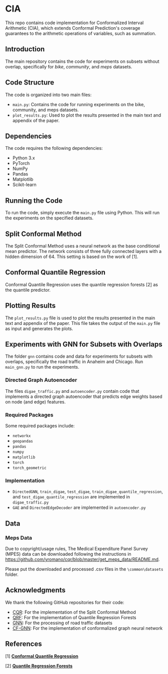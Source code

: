 # CIA
This repo contains code implementation for Conformalized Interval Arithmetic (CIA), which extends Conformal Prediction's coverage guarantees to the arithmetic operations of variables, such as summation.

## Introduction

The main repository contains the code for experiments on subsets without overlap, specifically for *bike*, *community*, and *meps* datasets.

## Code Structure

The code is organized into two main files:

* `main.py`: Contains the code for running experiments on the bike, community, and meps datasets.
* `plot_results.py`: Used to plot the results presented in the main text and appendix of the paper.

## Dependencies

The code requires the following dependencies:

* Python 3.x
* PyTorch
* NumPy
* Pandas
* Matplotlib
* Scikit-learn

## Running the Code

To run the code, simply execute the `main.py` file using Python. This will run the experiments on the specified datasets.

## Split Conformal Method

The Split Conformal Method uses a neural network as the base conditional mean predictor. The network consists of three fully connected layers with a hidden dimension of 64. This setting is based on the work of [1].

## Conformal Quantile Regression

Conformal Quantile Regression uses the quantile regression forests [2] as the quantile predictor.

## Plotting Results

The `plot_results.py` file is used to plot the results presented in the main text and appendix of the paper. This file takes the output of the `main.py` file as input and generates the plots.

## Experiments with GNN for Subsets with Overlaps

The folder `gnn` contains code and data for experiments for subsets with overlaps, specifically the road traffic in Anaheim and Chicago. Run `main_gnn.py` to run the experiments.

### Directed Graph Autoencoder

The files `digae_traffic.py` and `autoencoder.py` contain code that implements a directed graph autoencoder that predicts edge weights based on node (and edge) features.

### Required Packages

Some required packages include:

* `networkx`
* `geopandas`
* `pandas`
* `numpy`
* `matplotlib`
* `torch`
* `torch_geometric`

### Implementation

* `DirectedGNN`, `train_digae`, `test_digae`, `train_digae_quantile_regression`, and `test_digae_quantile_regression` are implemented in `digae_traffic.py`
* `GAE` and `DirectedEdgeDecoder` are implemented in `autoencoder.py`

## Data

### Meps Data

Due to copyright/usage rules, The Medical Expenditure Panel Survey (MPES) data can be downloaded following the instructions in https://github.com/yromano/cqr/blob/master/get_meps_data/README.md.

Please put the downloaded and processed .csv files in the `\common\datasets` folder.

## Acknowledgments

We thank the following GitHub repositories for their code:

* [CQR](https://github.com/yromano/cqr): For the implementation of the Split Conformal Method
* [QRF](https://github.com/zillow/quantile-forest): For the implementation of Quantile Regression Forests
* [GNN](https://github.com/000Justin000/gnn-residual-correlation): For the processing of road traffic datasets
* [CF-GNN](https://github.com/snap-stanford/conformalized-gnn): For the implementation of conformalized graph neural network

## References
[1] [**Conformal Quantile Regression**](https://proceedings.neurips.cc/paper_files/paper/2019/file/5103c3584b063c431bd1268e9b5e76fb-Paper.pdf) 

[2] [**Quantile Regression Forests**](http://www.jmlr.org/papers/volume7/meinshausen06a/meinshausen06a.pdf)
